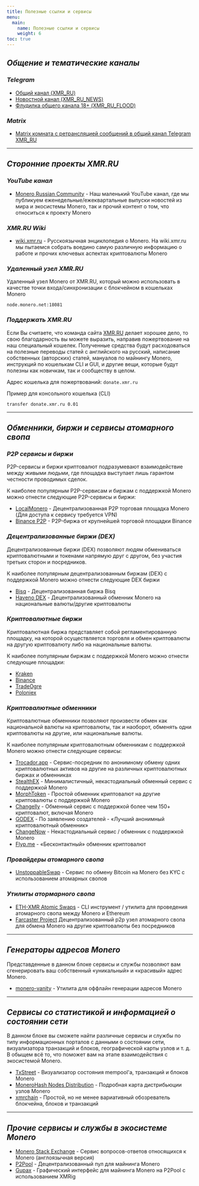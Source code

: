 ```yaml
---
title: Полезные ссылки и сервисы
menu:
  main:
    name: Полезные ссылки и сервисы
    weight: 6
toc: true
---
```


## _Общение и тематические каналы_

### _Telegram_
- [Общий канал (XMR_RU)](https://t.me/xmr_ru)
- [Новостной канал (XMR_RU_NEWS)](https://t.me/xmr_ru_news)
- [Флудилка общего канала 18+ (XMR_RU_FLOOD)](https://t.me/XMR_RU_FLOOD)

### _Matrix_
- [Matrix комната c ретрансляцией сообщений в общий канал Telegram XMR_RU](https://riot.im/app/#/room/#xmr.ru:matrix.org)

---

## _Сторонние проекты XMR.RU_

### _YouTube канал_
- [Monero Russian Community](https://www.youtube.com/@MoneroRussianCommunity) - Наш маленький YouTube канал, где мы публикуем еженедельные/ежеквартальные выпуски новостей из мира и экосистемы Monerо, так и прочий контент о том, что относиться к проекту Monero

### _XMR.RU Wiki_
- [wiki.xmr.ru](https://wiki.xmr.ru/) - Русскоязычная энциклопедия о Monero. На wiki.xmr.ru мы пытаемся собрать воедино самую различную информацию о работе и прочих ключевых аспектах криптовалюты Monero

### _Удаленный узел XMR.RU_
Удаленный узел Monero от XMR.RU, который можно использовать в качестве точки входа/синхронизации с блокчейном в кошельках Monero
```
node.monero.net:18081
```

### _Поддержать XMR.RU_

Если Вы считаете, что команда сайта [XMR.RU](https://xmr.ru) делает хорошее дело, то свою благодарность вы можете выразить, направив пожертвование на наш специальный кошелек. Полученные средства будут расходоваться на полезные переводы статей с английского на русский, написание собственных (авторских) статей, мануалов по майнингу Monero, инструкций по кошелькам CLI и GUI, и другие вещи, которые будут полезны как новичкам, так и сообществу в целом.

Адрес кошелька для пожертвований: `donate.xmr.ru`

Пример для консольного кошелька (CLI)
```
transfer donate.xmr.ru 0.01
```

---

## _Обменники, биржи и сервисы атомарного свопа_

### _P2P cервисы и биржи_

P2P-сервисы и биржи криптовалют подразумевают взаимодействие между живыми людьми, где площадка выступает лишь гарантом честности проводимых сделок.

К наиболее популярным P2P-сервисам и биржам с поддержкой Monero можно отнести следующие P2P-сервисы и биржи:
- [LocalMonero](https://localmonero.co/) - Децентрализованная P2P торговая площадка Monero (Для доступа к сервису требуется VPN)
- [Binance P2P](https://p2p.binance.com) - P2P-биржа от крупнейшей торговой площадки Binance

### _Децентрализованные биржи (DEX)_

Децентрализованные биржи (DEX) позволяют людям обмениваться криптовалютными и токенами напрямую друг с другом, без участия третьих сторон и посредников.

К наиболее популярным децентрализованным биржам (DEX) с поддержкой Monero можно отнести следующие DEX биржи
- [Bisq](https://bisq.network/) - Децентрализованная биржа Bisq
- [Haveno DEX](https://haveno.exchange/) - Децентрализованный обменник Monero на национальные валюты/другие криптовалюты

### _Криптовалютные биржи_

Криптовалютная биржа представляет собой регламентированную площадку, на которой осуществляется торговля и обмен криптовалюты на другую криптовалюту либо на национальные валюты.

К наиболее популярным биржам с поддержкой Monero можно отнести следующие площадки:
- [Kraken](https://www.kraken.com/)
- [Binance](https://www.binance.com/)
- [TradeOgre](https://tradeogre.com/)
- [Poloniex](https://poloniex.com/)

### _Криптовалютные обменники_

Криптовалютные обменники позволяют произвести обмен как национальной валюты на криптовалюты, так и наоборот, обменять одни криптовалюты на другие, или национальные валюты.

К наиболее популярным криптовалютным обменникам с поддержкой Monero можно отнести следующие сервисы:
- [Trocador.app](Trocador.app) - Сервис-посредник по анонимному обмену одних криптовалютных активов на другие на различных криптовалютных биржах и обменниках
- [StealthEX](https://stealthex.io/) - Минималистичный, некастодиальный обменный сервис с поддержкой Monero
- [MorphToken](https://www.morphtoken.com/) - Простой обменник криптовалют на другие криптовалюты с поддержкой Monero
- [Changelly](https://changelly.com/) - Обменный сервис с поддержкой более чем 150+ криптовалют, включая Monero
- [GODEX](https://godex.io/) - По заявлению создателей - «Лучший анонимный криптовалютный обменник»
- [ChangeNow](https://changenow.io/) - Некастодиальный сервис / обменник с поддержкой Monero
- [Flyp.me](https://flyp.me/) - «Бесконтактный» обменник криптовалют

### _Провайдеры атомарного свопа_

- [UnstoppableSwap](https://unstoppableswap.net/) - Сервис по обмену Bitcoin на Monero без KYC с использованием атомарных свопов

### _Утилиты атормарного свопа_

- [ETH-XMR Atomic Swaps](https://github.com/AthanorLabs/atomic-swap) - CLI инструмент / утилита для проведения атомарного свопа между Monero и Ethereum
- [Farcaster Project](https://github.com/farcaster-project) Децентрализованный p2p узел атомарного свопа для обмена Monero на другие криптовалюты без посредников

---

## _Генераторы адресов Monero_

Представденные в данном блоке сервисы и службы позволяют вам сгенерировать ваш собственный «уникальный» и «красивый» адрес Monero.

- [monero-vanity](https://github.com/hinto-janai/monero-vanity) - Утилита для оффлайн генерации адресов Monero

---

## _Сервисы со статистикой и информацией о состоянии сети_

В данном блоке вы сможете найти различные сервисы и службы по типу информационных порталов с данными о состоянии сети, визуализатора транзакций и блоков, географической карты узлов и т. д. В обыщем всё то, что поможет вам на этапе взаимодействия с экосистемой Monero.

- [TxStreet](https://txstreet.com/v/xmr) - Визуализатор состояния mempool'a, транзакций и блоков Monero
- [MoneroHash Nodes Distribution](https://monerohash.com/nodes-distribution.html) - Подробная карта дистрибьюции узлов Monero
- [xmrchain](https://xmrchain.net/) - Простой, но не менее вариативный обозреватель блокчейна, блоков и транзакций

---

## _Прочие сервисы и службы в экосистеме Monero_
- [Monero Stack Exchange](https://monero.stackexchange.com/) - Сервис вопросов-ответов относящихся к Monero (англоязычная версия)
- [P2Pool](https://p2pool.io/) - Децентрализованный пул для майнинга Monero
- [Gupax](https://gupax.io/) - Графический интерфейс для майнинга Monero на P2Pool с использованием XMRig
